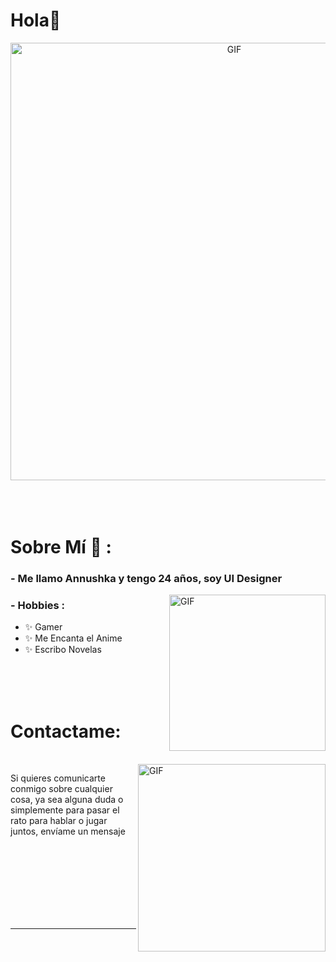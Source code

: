 # Hola👋

<div align="center">
<img hight="300" width="700" alt="GIF" align="center" src="https://i.giphy.com/media/v1.Y2lkPTc5MGI3NjExeXdvazg4dWM4NHIydXI2bXc4amdwemw3cHY1aGRnNnljaWw0ejNhbyZlcD12MV9pbnRlcm5hbF9naWZfYnlfaWQmY3Q9Zw/yyVph7ANKftIs/giphy.gif">
</div>

</br>
</br>
</br>


# Sobre Mí 💬 :

### - Me llamo Annushka y tengo 24 años, soy UI Designer

<img hight="200" width="250" alt="GIF" align="right" src="https://i.giphy.com/media/v1.Y2lkPTc5MGI3NjExZW8wYjhtZGcwNWN2bzZkaDFmdmwxbXlodDZhY2E0bDk5YzN5M2tjMyZlcD12MV9pbnRlcm5hbF9naWZfYnlfaWQmY3Q9Zw/3k6XCsgTwqDWmaKZWN/giphy.gif">


### - Hobbies : 
- ✨ Gamer
- ✨ Me Encanta el Anime
- ✨ Escribo Novelas

</br>
</br>
</br>


# Contactame:

<p>
 </br>


<img hight="170" width="300" align="right" alt="GIF" src="https://i.giphy.com/media/v1.Y2lkPTc5MGI3NjExcXAyMDFrMHFuMmNka3dhenRxaHc0bncwcW85ZjBiZjJza3ZhZzY4bSZlcD12MV9pbnRlcm5hbF9naWZfYnlfaWQmY3Q9Zw/Y4z9olnoVl5QI/giphy.gif">


Si quieres comunicarte conmigo sobre cualquier cosa, ya sea alguna duda o simplemente para pasar el rato para hablar o jugar juntos, envíame un mensaje


</br>
</br>
</br>
</br>
</br>
</br>
</br>


*************